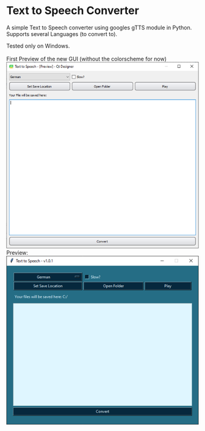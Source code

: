 # Text to Speech Converter

A simple Text to Speech converter using googles gTTS module in Python. Supports several Languages (to convert to).

Tested only on Windows.
<br><br>
First Preview of the new GUI (without the colorscheme for now)
<br>
![New GUI Preview](new-TTS.PNG)
<br>
Preview:
<br>
![Preview](tts-preview4.PNG)

